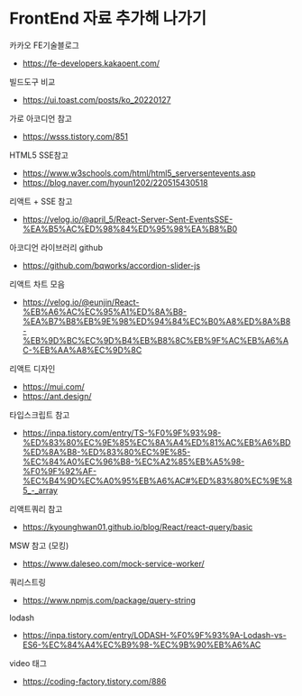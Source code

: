 # FrontEnd 자료 추가해 나가기

카카오 FE기술블로그
- https://fe-developers.kakaoent.com/

빌드도구 비교
- https://ui.toast.com/posts/ko_20220127

가로 아코디언 참고
- https://wsss.tistory.com/851

HTML5 SSE참고
- https://www.w3schools.com/html/html5_serversentevents.asp
- https://blog.naver.com/hyoun1202/220515430518

리액트 + SSE 참고
- https://velog.io/@april_5/React-Server-Sent-EventsSSE-%EA%B5%AC%ED%98%84%ED%95%98%EA%B8%B0

아코디언 라이브러리 github
- https://github.com/bqworks/accordion-slider-js

리액트 차트 모음
- https://velog.io/@eunjin/React-%EB%A6%AC%EC%95%A1%ED%8A%B8-%EA%B7%B8%EB%9E%98%ED%94%84%EC%B0%A8%ED%8A%B8-%EB%9D%BC%EC%9D%B4%EB%B8%8C%EB%9F%AC%EB%A6%AC-%EB%AA%A8%EC%9D%8C

리액트 디자인
- https://mui.com/
- https://ant.design/

타입스크립트 참고
- https://inpa.tistory.com/entry/TS-%F0%9F%93%98-%ED%83%80%EC%9E%85%EC%8A%A4%ED%81%AC%EB%A6%BD%ED%8A%B8-%ED%83%80%EC%9E%85-%EC%84%A0%EC%96%B8-%EC%A2%85%EB%A5%98-%F0%9F%92%AF-%EC%B4%9D%EC%A0%95%EB%A6%AC#%ED%83%80%EC%9E%85_-_array

리액트쿼리 참고
- https://kyounghwan01.github.io/blog/React/react-query/basic

MSW 참고 (모킹)
- https://www.daleseo.com/mock-service-worker/

쿼리스트링
- https://www.npmjs.com/package/query-string

lodash
- https://inpa.tistory.com/entry/LODASH-%F0%9F%93%9A-Lodash-vs-ES6-%EC%84%A4%EC%B9%98-%EC%9B%90%EB%A6%AC

video 태그
- https://coding-factory.tistory.com/886
